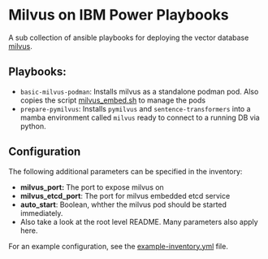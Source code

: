 # Milvus on IBM Power Playbooks

A sub collection of ansible playbooks for deploying the vector database [milvus](https://milvus.io/).


## Playbooks:
- `basic-milvus-podman`: 
    Installs milvus as a standalone podman pod.  Also copies the script [milvus_embed.sh](standalone_embed_ppc64le.sh) to manage the pods
- `prepare-pymilvus`: 
    Installs `pymilvus` and `sentence-transformers` into a mamba environment called `milvus` ready to connect to a running DB via python.

## Configuration

The following additional parameters can be specified in the inventory:

- **milvus_port:** The port to expose milvus on
- **milvus_etcd_port**: The port for milvus embedded etcd service 
- **auto_start**: Boolean, whther the milvus pod should be started immediately.
- Also take a look at the root level README. Many parameters also apply here.

For an example configuration, see the [example-inventory.yml](example-inventory.yml) file.

